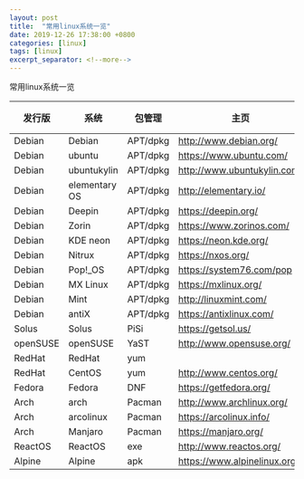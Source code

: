 ```yaml
---
layout: post
title:  "常用linux系统一览"
date: 2019-12-26 17:38:00 +0800
categories: [linux]
tags: [linux]
excerpt_separator: <!--more-->
---
```

常用linux系统一览
<!--more-->

| 发行版   | 系统          | 包管理   | 主页                         | 说明 |
|----------|---------------|----------|------------------------------|------|
| Debian   | Debian        | APT/dpkg | http://www.debian.org/       |      |
| Debian   | ubuntu        | APT/dpkg | https://www.ubuntu.com/      |      |
| Debian   | ubuntukylin   | APT/dpkg | http://www.ubuntukylin.com/  |      |
| Debian   | elementary OS | APT/dpkg | http://elementary.io/        |      |
| Debian   | Deepin        | APT/dpkg | https://deepin.org/          |      |
| Debian   | Zorin         | APT/dpkg | https://www.zorinos.com/     |      |
| Debian   | KDE neon      | APT/dpkg | https://neon.kde.org/        |      |
| Debian   | Nitrux        | APT/dpkg | https://nxos.org/            |      |
| Debian   | Pop!_OS       | APT/dpkg | https://system76.com/pop     |      |
| Debian   | MX Linux      | APT/dpkg | https://mxlinux.org/         |      |
| Debian   | Mint          | APT/dpkg | http://linuxmint.com/        |      |
| Debian   | antiX         | APT/dpkg | https://antixlinux.com/      |      |
| Solus    | Solus         | PiSi     | https://getsol.us/           |      |
| openSUSE | openSUSE      | YaST     | http://www.opensuse.org/     |      |
| RedHat   | RedHat        | yum      |                              |      |
| RedHat   | CentOS        | yum      | http://www.centos.org/       |      |
| Fedora   | Fedora        | DNF      | https://getfedora.org/       |      |
| Arch     | arch          | Pacman   | http://www.archlinux.org/    |      |
| Arch     | arcolinux     | Pacman   | https://arcolinux.info/      |      |
| Arch     | Manjaro       | Pacman   | https://manjaro.org/         |      |
| ReactOS  | ReactOS       | exe      | http://www.reactos.org/      |      |
| Alpine   | Alpine        | apk      | https://www.alpinelinux.org/ |      |